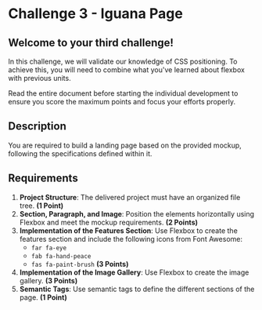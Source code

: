 # Challenge 3 - Iguana Page

## Welcome to your third challenge!

In this challenge, we will validate our knowledge of CSS positioning. To achieve this, you will need to combine what you've learned about flexbox with previous units.

Read the entire document before starting the individual development to ensure you score the maximum points and focus your efforts properly.

## Description

You are required to build a landing page based on the provided mockup, following the specifications defined within it.

## Requirements

1. **Project Structure**: The delivered project must have an organized file tree. **(1 Point)**
2. **Section, Paragraph, and Image**: Position the elements horizontally using Flexbox and meet the mockup requirements. **(2 Points)**
3. **Implementation of the Features Section**: Use Flexbox to create the features section and include the following icons from Font Awesome:
   - `far fa-eye`
   - `fab fa-hand-peace`
   - `fas fa-paint-brush` **(3 Points)**
4. **Implementation of the Image Gallery**: Use Flexbox to create the image gallery. **(3 Points)**
5. **Semantic Tags**: Use semantic tags to define the different sections of the page. **(1 Point)**

